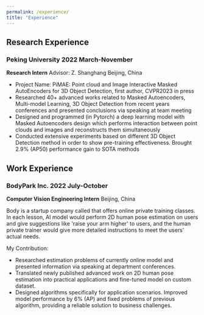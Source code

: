 ```yaml
---
permalink: /experience/
title: "Experience"
---
```


## Research Experience
### Peking University       2022 March-November
<b>Research Intern</b>	Advisor: Z. Shanghang Beijing, China

- Project Name: PiMAE: Point cloud and Image Interactive Masked AutoEncoders for 3D Object Detection, first author, CVPR2023 in press
- Researched 40+ advanced works related to Masked Autoencoders, Multi-model Learning, 3D Object Detection from recent years conferences and presented conclusions via speaking at team meeting
- Designed and programmed (in Pytorch) a deep learning model with Masked Autoencoders design which performs interaction between point clouds and images and reconstructs them simultaneously
- Conducted extensive experiments based on different 3D Object Detection method in order to show pre-training effectiveness. Brought 2.9% (AP50) performance gain to SOTA methods

## Work Experience
### BodyPark Inc.	           2022 July-October
<b>Computer Vision Engineering Intern</b>	Beijing, China

Body is a startup company called that offers online private training classes. In each lesson, AI model would perform 2D human pose estimation on users and give suggestions like 'raise your arm higher' to users, and the human private trainer would give more detailed instructions to meet the users' actual needs.

My Contribution:
- Researched estimation problems of currently online model and presented information via speaking at department conferences.
- Translated newly published advanced work on 2D human pose estimation into practical applications and fine-tuned model on custom dataset. 
- Designed algorithms specifically for application scenarios. Improved model performance by 6% (AP) and fixed problems of previous algorithm, providing a reliable solution to business challenges.

